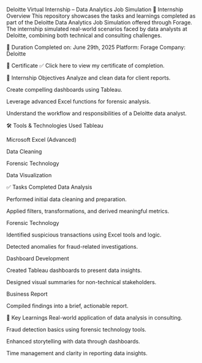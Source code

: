 Deloitte Virtual Internship – Data Analytics Job Simulation
🏢 Internship Overview
This repository showcases the tasks and learnings completed as part of the Deloitte Data Analytics Job Simulation offered through Forage. The internship simulated real-world scenarios faced by data analysts at Deloitte, combining both technical and consulting challenges.

📅 Duration
Completed on: June 29th, 2025
Platform: Forage
Company: Deloitte

📄 Certificate
✅ Click here to view my certificate of completion.

🎯 Internship Objectives
Analyze and clean data for client reports.

Create compelling dashboards using Tableau.

Leverage advanced Excel functions for forensic analysis.

Understand the workflow and responsibilities of a Deloitte data analyst.

🛠️ Tools & Technologies Used
Tableau

Microsoft Excel (Advanced)

Data Cleaning

Forensic Technology

Data Visualization

✅ Tasks Completed
Data Analysis

Performed initial data cleaning and preparation.

Applied filters, transformations, and derived meaningful metrics.

Forensic Technology

Identified suspicious transactions using Excel tools and logic.

Detected anomalies for fraud-related investigations.

Dashboard Development

Created Tableau dashboards to present data insights.

Designed visual summaries for non-technical stakeholders.

Business Report

Compiled findings into a brief, actionable report.

🧠 Key Learnings
Real-world application of data analysis in consulting.

Fraud detection basics using forensic technology tools.

Enhanced storytelling with data through dashboards.

Time management and clarity in reporting data insights.

